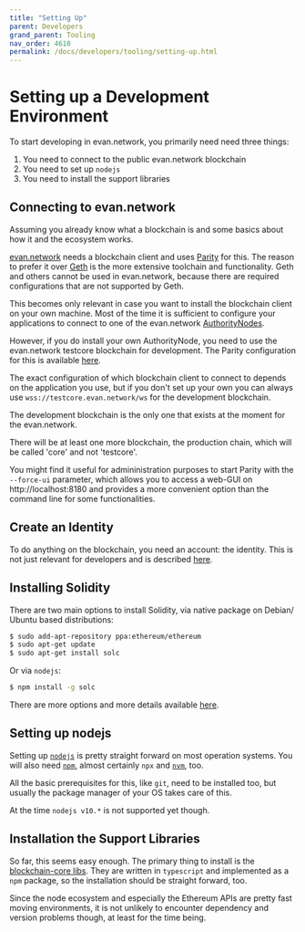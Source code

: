 ```yaml
---
title: "Setting Up"
parent: Developers
grand_parent: Tooling
nav_order: 4610
permalink: /docs/developers/tooling/setting-up.html
---
```


# Setting up a Development Environment
To start developing in evan.network, you primarily need need three things:

1. You need to connect to the public evan.network blockchain
2. You need to set up `nodejs`
3. You need to install the support libraries

## Connecting to evan.network

Assuming you already know what a blockchain is and some basics about how it and the ecosystem works.

[evan.network](https://evan.network/) needs a blockchain client and uses [Parity](https://www.parity.io/) for this.
The reason to prefer it over [Geth](https://geth.ethereum.org/) is the more extensive toolchain and functionality. Geth and others cannot be used in evan.network, because there are required configurations that are not supported by Geth.

This becomes only relevant in case you want to install the blockchain client on your own machine. Most of the time it is sufficient to configure your applications to connect to one of the evan.network [AuthorityNodes](/docs/how_it_works/authoritynode.html).

However, if you do install your own AuthorityNode, you need to use the evan.network testcore blockchain for development. The Parity configuration for this is available [here](https://github.com/evannetwork/testcore-config).

The exact configuration of which blockchain client to connect to depends on the application you use, but if you don't set up your own you can always use `wss://testcore.evan.network/ws` for the development blockchain.

The development blockchain is the only one that exists at the moment for the evan.network.

There will be at least one more blockchain, the production chain, which will be called 'core' and not 'testcore'.

You might find it useful for admininistration purposes to start Parity with the `--force-ui` parameter, which allows you to access a web-GUI on http://localhost:8180 and provides a more convenient option than the command line for some functionalities.


## Create an Identity
To do anything on the blockchain, you need an account: the identity. This is not just relevant for developers and is described [here](/docs/first_steps/create-identity.html).

## Installing Solidity

There are two main options to install Solidity, via native package on Debian/ Ubuntu based distributions:

```sh
$ sudo add-apt-repository ppa:ethereum/ethereum
$ sudo apt-get update
$ sudo apt-get install solc
```

Or via `nodejs`:

```sh
$ npm install -g solc
```

There are more options and more details available [here](https://solidity.readthedocs.io/en/v0.4.23/installing-solidity.html).

## Setting up nodejs

Setting up [`nodejs`](https://nodejs.org/en/) is pretty straight forward on most operation systems.
You will also need [`npm`](https://www.npmjs.com/), almost certainly `npx` and [`nvm`](https://github.com/creationix/nvm/blob/master/README.md), too.

All the basic prerequisites for this, like `git`, need to be installed too, but usually the package manager of your OS takes care of this.

At the time `nodejs v10.*` is not supported yet though.

## Installation the Support Libraries

So far, this seems easy enough. The primary thing to install is the [blockchain-core libs](https://github.com/evannetwork/api-blockchain-core). They are written in `typescript` and implemented as a `npm` package, so the installation should be straight forward, too.

Since the node ecosystem and especially the Ethereum APIs are pretty fast moving environments, it is not unlikely to encounter dependency and version problems though, at least for the time being.
